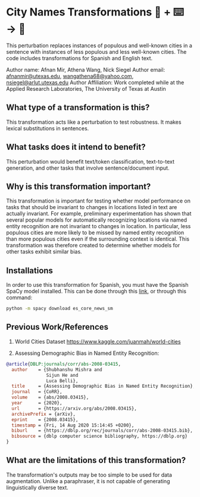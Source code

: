 # City Names Transformations 🦎  + ⌨️ → 🐍
This perturbation replaces instances of populous and well-known cities in a sentence with instances of less populous and less well-known cities. The code includes transformations for Spanish and English text.

Author name: Afnan Mir, Athena Wang, Nick Siegel
Author email: afnanmir@utexas.edu, wangathena68@yahoo.com, nsiegel@arlut.utexas.edu
Author Affiliation: Work completed while at the Applied Research Laboratories, The University of Texas at Austin

## What type of a transformation is this?
This transformation acts like a perturbation to test robustness. It makes lexical substitutions in sentences.

## What tasks does it intend to benefit?
This perturbation would benefit text/token classification, text-to-text generation, and other tasks that involve sentence/document input.


## Why is this transformation important?
This transformation is important for testing whether model performance on tasks that should be invariant to changes in locations listed in text are actually invariant. For example, preliminary experimentation has shown that several popular models for automatically recognizing locations via named entity recognition are not invariant to changes in location. In particular, less populous cities are more likely to be missed by named entity recognition than more populous cities even if the surrounding context is identical. This transformation was therefore created to determine whether models for other tasks exhibit similar bias.

## Installations
In order to use this transformation for Spanish, you must have the Spanish SpaCy model installed. This can be done through this [link](https://github.com/explosion/spacy-models/releases/tag/es_core_news_sm-3.1.0), or through this command:
``` sh
python -m spacy download es_core_news_sm
```

## Previous Work/References
1) World Cities Dataset https://www.kaggle.com/juanmah/world-cities

2) Assessing Demographic Bias in Named Entity Recognition:
```bibtex
@article{DBLP:journals/corr/abs-2008-03415,
  author    = {Shubhanshu Mishra and
               Sijun He and
               Luca Belli},
  title     = {Assessing Demographic Bias in Named Entity Recognition},
  journal   = {CoRR},
  volume    = {abs/2008.03415},
  year      = {2020},
  url       = {https://arxiv.org/abs/2008.03415},
  archivePrefix = {arXiv},
  eprint    = {2008.03415},
  timestamp = {Fri, 14 Aug 2020 15:14:45 +0200},
  biburl    = {https://dblp.org/rec/journals/corr/abs-2008-03415.bib},
  bibsource = {dblp computer science bibliography, https://dblp.org}
}
```


## What are the limitations of this transformation?
The transformation's outputs may be too simple to be used for data augmentation. Unlike a paraphraser, it is not capable of generating linguistically diverse text. 
